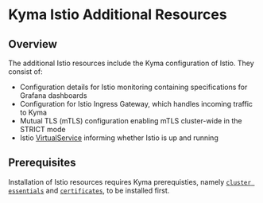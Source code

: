 # Kyma Istio Additional Resources

## Overview

The additional Istio resources include the Kyma configuration of Istio. They consist of:


- Configuration details for Istio monitoring containing specifications for Grafana dashboards
- Configuration for Istio Ingress Gateway, which handles incoming traffic to Kyma
- Mutual TLS (mTLS) configuration enabling mTLS cluster-wide in the STRICT mode
- Istio [VirtualService](https://istio.io/docs/reference/config/networking/virtual-service/) informing whether Istio is up and running

## Prerequisites

Installation of Istio resources requires Kyma prerequisties, namely [`cluster essentials`](../cluster-essentials) and [`certificates`](../certificates), to be installed first.
